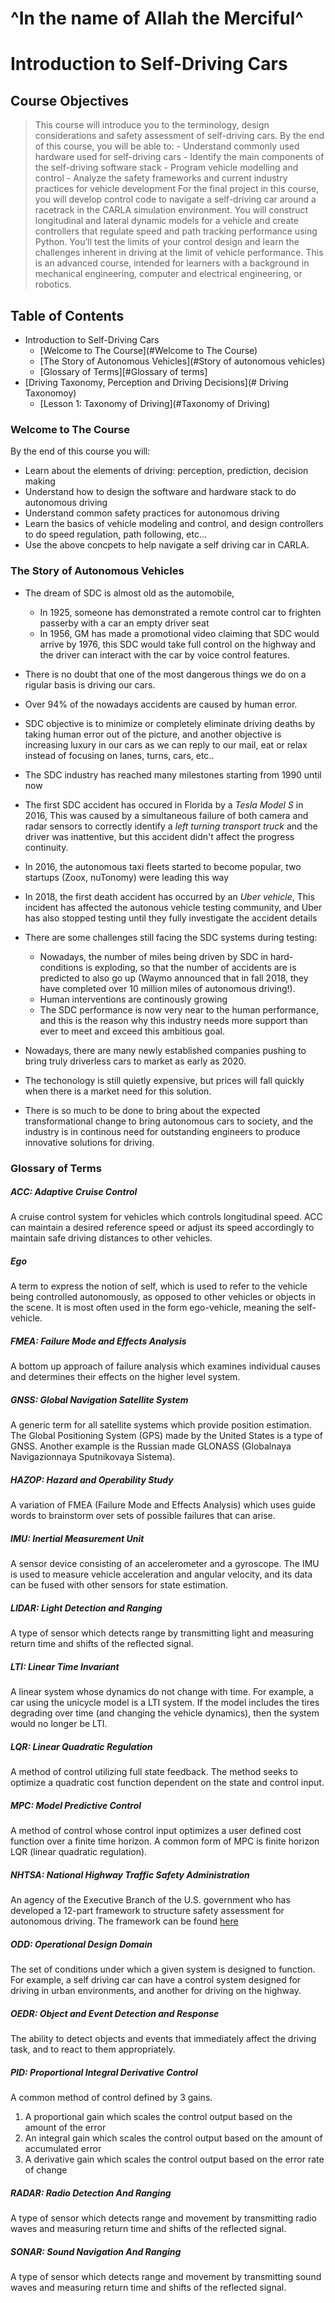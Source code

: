 # ^In the name of Allah the Merciful^

# Introduction to Self-Driving Cars

## Course Objectives
> This course will introduce you to the terminology, design considerations and safety assessment of self-driving cars. By the end of this course, you will be able to: - Understand commonly used hardware used for self-driving cars - Identify the main components of the self-driving software stack - Program vehicle modelling and control - Analyze the safety frameworks and current industry practices for vehicle development For the final project in this course, you will develop control code to navigate a self-driving car around a racetrack in the CARLA simulation environment. You will construct longitudinal and lateral dynamic models for a vehicle and create controllers that regulate speed and path tracking performance using Python. You’ll test the limits of your control design and learn the challenges inherent in driving at the limit of vehicle performance. This is an advanced course, intended for learners with a background in mechanical engineering, computer and electrical engineering, or robotics.

## Table of Contents
* Introduction to Self-Driving Cars
  * [Welcome to The Course](#Welcome to The Course)
  * [The Story of Autonomous Vehicles](#Story of autonomous vehicles)
  * [Glossary of Terms][#Glossary of terms]
* [Driving Taxonomy, Perception and Driving Decisions](# Driving Taxonomoy)
  * [Lesson 1: Taxonomy of Driving](#Taxonomy of Driving)
  
  
  
  
  
  
  
  
  
  
  
  
  
  
  
  
  
  
### Welcome to The Course
By the end of this course you will:
- Learn about the elements of driving: perception, prediction, decision making
- Understand how to design the software and hardware stack to do autonomous driving
- Understand common safety practices for autonomous driving
- Learn the basics of vehicle modeling and control, and design controllers to do speed regulation, path following, etc...
- Use the above concpets to help navigate a self driving car in CARLA.

### The Story of Autonomous Vehicles
- The dream of SDC is almost old as the automobile,
  - In 1925, someone has demonstrated a remote control car to frighten passerby with a car an empty driver seat
  - In 1956, GM has made a promotional video claiming that SDC would arrive by 1976, this SDC would take full control on the highway and the driver can interact with the car by voice control features.

- There is no doubt that one of the most dangerous things we do on a rigular basis is driving our cars.
- Over 94% of the nowadays accidents are caused by human error.
- SDC objective is to minimize or completely eliminate driving deaths by taking human error out of the picture, and another objective is increasing luxury in our cars as we can reply to our mail, eat or relax instead of focusing on lanes, turns, cars, etc..

- The SDC industry has reached many milestones starting from 1990 until now
- The first SDC accident has occured in Florida by a *Tesla Model S* in 2016, This was caused by a simultaneous failure of both camera and radar sensors to correctly identify a *left turning transport truck* and the driver was inattentive, but this accident didn't affect the progress continuity.
- In 2016, the autonomous taxi fleets started to become popular, two startups (Zoox, nuTonomy) were leading this way
- In 2018, the first death accident has occurred by an *Uber vehicle*, This incident has affected the autonous vehicle testing community, and Uber has also stopped testing until they fully investigate the accident details

- There are some challenges still facing the SDC systems during testing:
  - Nowadays, the number of miles being driven by SDC in hard-conditions is exploding, so that the number of accidents are is predicted to also go up (Waymo announced that in fall 2018, they have completed over 10 million miles of autonomous driving!).
  - Human interventions are continously growing
  - The SDC performance is now very near to the human performance, and this is the reason why this industry needs more support than ever to meet and exceed this ambitious goal.
  
 - Nowadays, there are many newly established companies pushing to bring truly driverless cars to market as early as 2020.
 - The techonology is still quietly expensive, but prices will fall quickly when there is a market need for this solution.
 - There is so much to be done to bring about the expected transformational change to bring autonomous cars to society, and the industry is in continous need for outstanding engineers to produce innovative solutions for driving.
 
 
### Glossary of Terms

##### ACC: Adaptive Cruise Control
A cruise control system for vehicles which controls longitudinal speed. ACC can maintain a desired reference speed or adjust its speed accordingly to maintain safe driving distances to other vehicles.

##### Ego
A term to express the notion of self, which is used to refer to the vehicle being controlled autonomously, as opposed to other vehicles or objects in the scene. It is most often used in the form ego-vehicle, meaning the self-vehicle.

##### FMEA: Failure Mode and Effects Analysis
A bottom up approach of failure analysis which examines individual causes and determines their effects on the higher level system.

##### GNSS: Global Navigation Satellite System
A generic term for all satellite systems which provide position estimation. The Global Positioning System (GPS) made by the United States is a type of GNSS. Another example is the Russian made GLONASS (Globalnaya Navigazionnaya Sputnikovaya Sistema).

##### HAZOP: Hazard and Operability Study
A variation of FMEA (Failure Mode and Effects Analysis) which uses guide words to brainstorm over sets of possible failures that can arise.

##### IMU: Inertial Measurement Unit
A sensor device consisting of an accelerometer and a gyroscope. The IMU is used to measure vehicle acceleration and angular velocity, and its data can be fused with other sensors for state estimation.

##### LIDAR: Light Detection and Ranging
A type of sensor which detects range by transmitting light and measuring return time and shifts of the reflected signal.

##### LTI: Linear Time Invariant
A linear system whose dynamics do not change with time. For example, a car using the unicycle model is a LTI system. If the model includes the tires degrading over time (and changing the vehicle dynamics), then the system would no longer be LTI.

##### LQR: Linear Quadratic Regulation
A method of control utilizing full state feedback. The method seeks to optimize a quadratic cost function dependent on the state and control input.

##### MPC: Model Predictive Control
A method of control whose control input optimizes a user defined cost function over a finite time horizon. A common form of MPC is finite horizon LQR (linear quadratic regulation).

##### NHTSA: National Highway Traffic Safety Administration
An agency of the Executive Branch of the U.S. government who has developed a 12-part framework to structure safety assessment for autonomous driving. The framework can be found [here](https://www.nhtsa.gov/sites/nhtsa.dot.gov/files/documents/13069a-ads2.0_090617_v9a_tag.pdf)

##### ODD: Operational Design Domain
The set of conditions under which a given system is designed to function. For example, a self driving car can have a control system designed for driving in urban environments, and another for driving on the highway.

##### OEDR: Object and Event Detection and Response
The ability to detect objects and events that immediately affect the driving task, and to react to them appropriately. 

##### PID: Proportional Integral Derivative Control
A common method of control defined by 3 gains.
1. A proportional gain which scales the control output based on the amount of the error
2. An integral gain which scales the control output based on the amount of accumulated error
3. A derivative gain which scales the control output based on the error rate of change

##### RADAR: Radio Detection And Ranging
A type of sensor which detects range and movement by transmitting radio waves and measuring return time and shifts of the reflected signal.

##### SONAR: Sound Navigation And Ranging
A type of sensor which detects range and movement by transmitting sound waves and measuring return time and shifts of the reflected signal.


  
  
  
  



